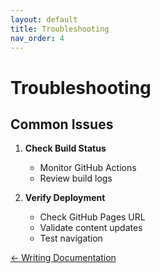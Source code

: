 ```yaml
---
layout: default
title: Troubleshooting
nav_order: 4
---
```


# Troubleshooting
<!-- troubleshooting.md -->

## Common Issues

1. **Check Build Status**
   - Monitor GitHub Actions
   - Review build logs

2. **Verify Deployment**
   - Check GitHub Pages URL
   - Validate content updates
   - Test navigation

[← Writing Documentation](writing-docs.md)